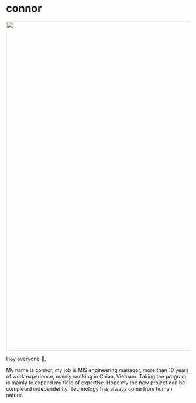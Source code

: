 # connor
<p>
  <a href="#"><img width="900" src="https://i.imgur.com/KvQlv3a.jpg"></a>
</p>
Hey everyone 👋,

My name is connor, my job is MIS engineering manager, more than 10 years of work experience, mainly working in China, Vietnam.
Taking the program is mainly to expand my field of expertise.
Hope my the new project can be completed independently.
Technology has always come from human nature.
